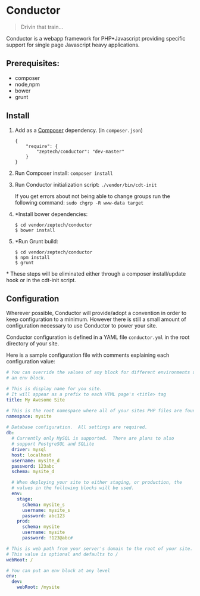 # Conductor
> Drivin that train...

Conductor is a webapp framework for PHP+Javascript providing specific support
for single page Javascript heavy applications.

## Prerequisites:

 -  composer
 -  node,npm
 -  bower
 -  grunt

## Install

 1. Add as a [Composer](http://getcomposer.org) dependency. (in `composer.json`)

        {
            "require": {
                "zeptech/conductor": "dev-master"
            }
        }

 2. Run Composer install: `composer install`
 3. Run Conductor initialization script: `./vendor/bin/cdt-init`

    If you get errors about not being able to change groups run the following
    command: `sudo chgrp -R www-data target`

 4. \*Install bower dependencies:

        $ cd vendor/zeptech/conductor
        $ bower install

 5. \*Run Grunt build:

        $ cd vendor/zeptech/conductor
        $ npm install
        $ grunt

\* These steps will be eliminated either through a composer install/update hook
or in the cdt-init script.

## Configuration

Wherever possible, Conductor will provide/adopt a convention in order to keep configuration to a minimum. However there is still a small amount of configuration necessary to use Conductor to power your site.

Conductor configuration is defined in a YAML file `conductor.yml` in the root directory of your site.

Here is a sample configuration file with comments explaining each configuration value:

```YAML
# You can override the values of any block for different environments using
# an env block.

# This is display name for you site.
# It will appear as a prefix to each HTML page's <title> tag
title: My Awesome Site

# This is the root namespace where all of your sites PHP files are found.
namespace: mysite
 
# Database configuration.  All settings are required.
db:
  # Currently only MySQL is supported.  There are plans to also
  # support PostgreSQL and SQLite
  driver: mysql
  host: localhost
  username: mysite_d
  password: 123abc
  schema: mysite_d

  # When deploying your site to either staging, or production, the
  # values in the following blocks will be used.
  env:
    stage:
      schema: mysite_s
      username: mysite_s
      password: abc123
    prod:
      schema: mysite
      username: mysite
      password: !123@abc#

# This is web path from your server's domain to the root of your site.
# This value is optional and defaults to /
webRoot: /

# You can put an env block at any level
env:
  dev:
    webRoot: /mysite
```
